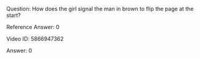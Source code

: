 Question: How does the girl signal the man in brown to flip the page at the start?

Reference Answer: 0

Video ID: 5866947362

Answer: 0

